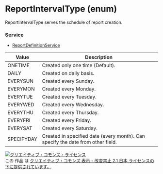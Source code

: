 # ReportIntervalType (enum)
ReportIntervalType serves the schedule of report creation.
### Service
+ [ReportDefinitionService](../services/ReportDefinitionService.md)

| Value | Description | 
|---|---|
| ONETIME| Created only one time (Default). |
| DAILY| Created on daily basis. |
| EVERYSUN| Created every Sunday. |
| EVERYMON| Created every Monday. |
| EVERYTUE| Created every Tuesday. |
| EVERYWED| Created every Wednesday. |
| EVERYTHU| Created every Thursday. |
| EVERYFRI| Created every Friday. |
| EVERYSAT| Created every Saturday. |
| SPECIFYDAY| Created in specified date (every month). Can specify the date from other field. |
<a rel="license" href="http://creativecommons.org/licenses/by-nd/2.1/jp/"><img alt="クリエイティブ・コモンズ・ライセンス" style="border-width:0" src="https://i.creativecommons.org/l/by-nd/2.1/jp/88x31.png" /></a><br />この 作品 は <a rel="license" href="http://creativecommons.org/licenses/by-nd/2.1/jp/">クリエイティブ・コモンズ 表示 - 改変禁止 2.1 日本 ライセンスの下に提供されています。</a>
